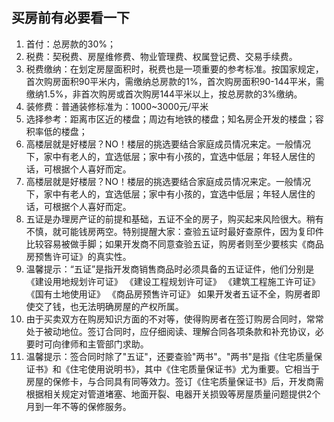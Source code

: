 ## 买房前有必要看一下

1. 首付：总房款的30%；
2. 税费：契税费、房屋维修费、物业管理费、权属登记费、交易手续费。
3. 税费缴纳：在划定房屋面积时，税费也是一项重要的参考标准。按国家规定，首次购房面积90平米内，需缴纳总房款的1%，首次购房面积90-144平米，需缴纳1.5%，非首次购房或首次购房144平米以上，按总房款的3%缴纳。
4. 装修费：普通装修标准为：1000~3000元/平米
5. 选择参考：距离市区近的楼盘；周边有地铁的楼盘；知名房企开发的楼盘；容积率低的楼盘；
6. 高楼层就是好楼层？NO！楼层的挑选要结合家庭成员情况来定。一般情况下，家中有老人的，宜选低层；家中有小孩的，宜选中低层；年轻人居住的话，可根据个人喜好而定。
7. 高楼层就是好楼层？NO！楼层的挑选要结合家庭成员情况来定。一般情况下，家中有老人的，宜选低层；家中有小孩的，宜选中低层；年轻人居住的话，可根据个人喜好而定。
8. 五证是办理房产证的前提和基础，五证不全的房子，购买起来风险很大。稍有不慎，就可能钱房两空。特别提醒大家：查验五证时最好查原件，因为复印件比较容易被做手脚；如果开发商不同意查验五证，购房者则至少要核实《商品房预售许可证》的真实性。
8. 温馨提示：“五证”是指开发商销售商品时必须具备的五证证件，他们分别是
《建设用地规划许可证》
《建设工程规划许可证》
《建筑工程施工许可证》
《国有土地使用证》
《商品房预售许可证》 如果开发者五证不全，购房者即使交了钱，也无法明确房屋的产权所属。
9. 由于买卖双方在购房知识方面的不对等，使得购房者在签订购房合同时，常常处于被动地位。签订合同时，应仔细阅读、理解合同各项条款和补充协议，必要时可向律师和主管部门求助。
10. 温馨提示：签合同时除了"五证"，还要查验"两书"。"两书"是指《住宅质量保证书》和《住宅使用说明书》，其中《住宅质量保证书》尤为重要。它相当于房屋的保修卡，与合同具有同等效力。签订《住宅质量保证书》后，开发商需根据相关规定对管道堵塞、地面开裂、电器开关损毁等房屋质量问题提供2个月到一年不等的保修服务。